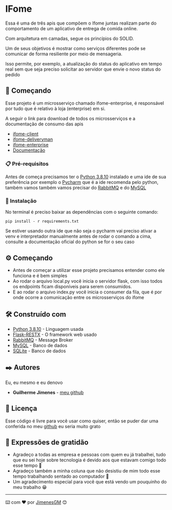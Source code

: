 # IFome

Essa é uma de três apis que compõem o Ifome juntas realizam parte do comportamento de um aplicativo de entrega de 
comida online.

Com arquitetura em camadas, segue os princípios do SOLID.

Um de seus objetivos é mostrar como serviços diferentes pode se comunicar de forma resiliente por meio de mensageria.

Isso permite, por exemplo, a atualização do status do aplicativo em tempo real sem que seja preciso solicitar ao 
servidor que envie o novo status do pedido

## 🚀 Começando

Esse projeto é um microsserviço chamado ifome-enterprise, é responsável por tudo que é relativo à loja (enterprise) 
em si. 

A seguir o link para download de todos os microsserviços e a documentação de consumo das apis

* [ifome-client](https://github.com/GuilhermeJimenes/ifome-client)
* [ifome-deliveryman](https://github.com/GuilhermeJimenes/ifome-deliveryman)
* [ifome-enterprise](https://github.com/GuilhermeJimenes/ifome-enterprise)
* [Documentação](https://documenter.getpostman.com/view/12799226/2s9XxtxFaQ#intro)

### 📋 Pré-requisitos

Antes de começa precisamos ter o [Python 3.8.10](https://www.python.org/downloads/release/python-3810/) instalado 
e uma ide de sua preferência por exemplo o [Pycharm](https://www.jetbrains.com/pt-br/pycharm/) que é a ide recomenda 
pelo python, também vamos também vamos precisar do [RabbitMQ](https://www.rabbitmq.com/) e do [MySQL](https://dev.mysql.com/doc/)

### 🔧 Instalação

No terminal é preciso baixar as dependências com o seguinte comando:

```
pip install - r requirements.txt
```

Se estiver usando outra ide que não seja o pycharm vai preciso ativar a venv e interpretador manualmente antes de 
rodar o comando a cima, consulte a documentação oficial do python se for o seu caso

## ⚙️ Começando

* Antes de começar a utilizar esse projeto precisamos entender como ele funciona e é bem simples
* Ao rodar o arquivo local.py você inicia o servidor flask, com isso todos os endpoints ficam disponíveis para serem 
consumidos.
* E ao rodar o arquivo index.py você inicia o consumer da fila, que é por onde ocorre a comunicação entre os 
microsserviços do ifome

## 🛠️ Construído com

* [Python 3.8.10](https://www.python.org/downloads/release/python-3810/) - Linguagem usada
* [Flask-RESTX](https://flask-restx.readthedocs.io/en/latest/) - O framework web usado
* [RabbitMQ](https://www.rabbitmq.com/) - Message Broker
* [MySQL](https://dev.mysql.com/doc/) - Banco de dados
* [SQLite](https://www.sqlite.org/docs.html) - Banco de dados

## ✒️ Autores

Eu, eu mesmo e eu denovo

* **Guilherme Jimenes** - [meu github](https://github.com/GuilhermeJimenes)

## 📄 Licença

Esse código é livre para você usar como quiser, então se puder dar uma conferida no meu [github](https://github.com/GuilhermeJimenes?tab=repositories) eu seria muito grato


## 🎁 Expressões de gratidão

* Agradeço a todas as empresa e pessoas com quem eu já trabalhei, tudo que eu sei hoje sobre tecnologia é devido aos que estavam comigo todo esse tempo 📢
* Agradeço também a minha coluna que não desistiu de mim todo esse tempo trabalhando sentado ao computador 🤣
* Um agradecimento especial para você que está vendo um pouquinho do meu trabalho 😁

---
⌨️ com ❤️ por [JimenesGM](https://www.linkedin.com/in/guilherme-moraes-jimenes/) 😊